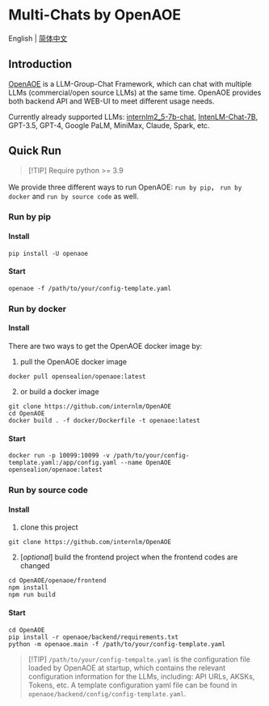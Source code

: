 # Multi-Chats by OpenAOE

English | [简体中文](openaoe_zh_cn.md)

## Introduction

[OpenAOE](https://github.com/InternLM/OpenAOE) is a LLM-Group-Chat Framework, which can chat with multiple LLMs (commercial/open source LLMs) at the same time. OpenAOE provides both backend API and WEB-UI to meet different usage needs.

Currently already supported LLMs: [internlm2_5-7b-chat](https://huggingface.co/internlm/internlm2_5-7b-chat), [IntenLM-Chat-7B](https://huggingface.co/internlm/internlm-chat-7b), GPT-3.5, GPT-4, Google PaLM, MiniMax, Claude, Spark, etc.

## Quick Run

> \[!TIP\]
> Require python >= 3.9

We provide three different ways to run OpenAOE: `run by pip`， `run by docker` and `run by source code` as well.

### Run by pip

#### **Install**

```shell
pip install -U openaoe
```

#### **Start**

```shell
openaoe -f /path/to/your/config-template.yaml
```

### Run by docker

#### **Install**

There are two ways to get the OpenAOE docker image by:

1. pull the OpenAOE docker image

```shell
docker pull opensealion/openaoe:latest
```

2. or build a docker image

```shell
git clone https://github.com/internlm/OpenAOE
cd OpenAOE
docker build . -f docker/Dockerfile -t openaoe:latest
```

#### **Start**

```shell
docker run -p 10099:10099 -v /path/to/your/config-template.yaml:/app/config.yaml --name OpenAOE opensealion/openaoe:latest
```

### Run by source code

#### **Install**

1. clone this project

```shell
git clone https://github.com/internlm/OpenAOE
```

2. \[_optional_\] build the frontend project when the frontend codes are changed

```shell
cd OpenAOE/openaoe/frontend
npm install
npm run build
```

#### **Start**

```shell
cd OpenAOE
pip install -r openaoe/backend/requirements.txt
python -m openaoe.main -f /path/to/your/config-template.yaml
```

> \[!TIP\]
> `/path/to/your/config-tempalte.yaml` is the configuration file loaded by OpenAOE at startup,
> which contains the relevant configuration information for the LLMs,
> including: API URLs, AKSKs, Tokens, etc.
> A template configuration yaml file can be found in `openaoe/backend/config/config-template.yaml`.
